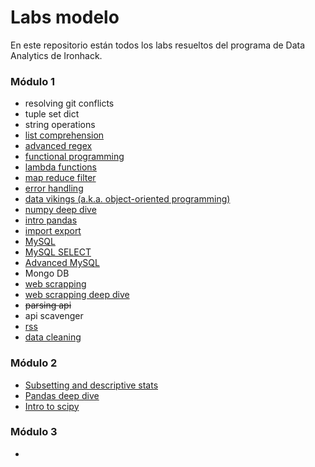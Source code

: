 # Labs modelo

En este repositorio están todos los labs resueltos del programa de Data Analytics de Ironhack.

### Módulo 1

- resolving git conflicts
- tuple set dict
- string operations
- [list comprehension](https://github.com/FranciscoGalan/labs_modelo_ironhack_data/blob/main/lab-list-comprenhensions/main.ipynb)
- [advanced regex](https://github.com/FranciscoGalan/labs_modelo_ironhack_data/blob/main/lab-advanced-regex/main.ipynb)
- [functional programming](https://github.com/FranciscoGalan/labs_modelo_ironhack_data/tree/main/lab-functional-programming)
- [lambda functions](https://github.com/FranciscoGalan/labs_modelo_ironhack_data/tree/main/lab-lambda-functions)
- [map reduce filter](https://github.com/FranciscoGalan/labs_modelo_ironhack_data/tree/main/lab-map-reduce-filter)
- [error handling](https://github.com/FranciscoGalan/labs_modelo_ironhack_data/tree/main/lab-error-handling)
- [data vikings (a.k.a. object-oriented programming)](https://github.com/FranciscoGalan/labs_modelo_ironhack_data/tree/main/lab-data-vikings)
- [numpy deep dive](https://github.com/FranciscoGalan/labs_modelo_ironhack_data/tree/main/lab-numpy-deep-dive)
- [intro pandas](https://github.com/FranciscoGalan/labs_modelo_ironhack_data/tree/main/lab-intro-pandas)
- [import export](https://github.com/FranciscoGalan/labs_modelo_ironhack_data/tree/main/lab-import-export)
- [MySQL](https://github.com/FranciscoGalan/labs_modelo_ironhack_data/tree/main/lab-mysql)
- [MySQL SELECT](https://github.com/FranciscoGalan/labs_modelo_ironhack_data/tree/main/lab-mysql-select)
- [Advanced MySQL](https://github.com/FranciscoGalan/labs_modelo_ironhack_data/tree/main/lab-advanced-mysql)
- Mongo DB
- [web scrapping](https://github.com/FranciscoGalan/labs_modelo_ironhack_data/tree/main/lab-web-scrapping)
- [web scrapping deep dive](https://github.com/FranciscoGalan/labs_modelo_ironhack_data/tree/main/lab-web-scrapping-deep-dive)
- ~~parsing api~~
- api scavenger
- [rss](https://github.com/FranciscoGalan/labs_modelo_ironhack_data/tree/main/lab-rss)
- [data cleaning](https://github.com/FranciscoGalan/labs_modelo_ironhack_data/tree/main/lab-data-cleaning)

### Módulo 2

- [Subsetting and descriptive stats](https://github.com/FranciscoGalan/labs_modelo_ironhack_data/tree/main/lab-subsetting-and-descriptive-stats)
- [Pandas deep dive](https://github.com/FranciscoGalan/labs_modelo_ironhack_data/tree/main/lab-pandas-deep-dive)
- [Intro to scipy](https://github.com/FranciscoGalan/labs_modelo_ironhack_data/tree/main/lab-intro-to-scipy)
### Módulo 3

- 



